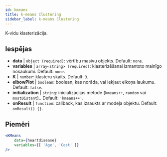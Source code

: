 ```yaml
---
id: kmeans
title: k-means Clustering
sidebar_label: k-means Clustering
---
```


K-vidu klasterizācija.

## Iespējas

* __data__ | `object (required)`: vērtību masīvu objekts. Default: `none`.
* __variables__ | `array<string> (required)`: klasterizēšanai izmantoto mainīgo nosaukumi. Default: `none`.
* __K__ | `number`: klasteru skaits. Default: `3`.
* __elbowPlot__ | `boolean`: boolean, kas norāda, vai iekļaut elkoņa laukumu. Default: `false`.
* __initialization__ | `string`: inicializācijas metode (`kmeans++`, `random` vai `mostDistant`).. Default: `'kmeans++'`.
* __onResult__ | `function`: callback, kas izsaukts ar modeļa objektu. Default: `onResult() {}`.


## Piemēri

```jsx live
<KMeans 
    data={heartdisease} 
    variables={[ 'Age', 'Cost' ]}
/>
```

